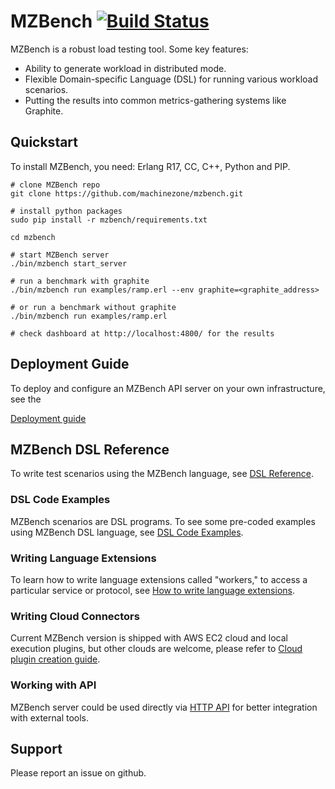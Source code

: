 # MZBench [![Build Status](https://travis-ci.org/machinezone/mzbench.svg?branch=master)](https://travis-ci.org/machinezone/mzbench)

MZBench is a robust load testing tool. Some key features:
* Ability to generate workload in distributed mode.
* Flexible Domain-specific Language (DSL) for running various workload scenarios.
* Putting the results into common metrics-gathering systems like Graphite.

## Quickstart

To install MZBench, you need: Erlang R17, CC, C++, Python and PIP.

    # clone MZBench repo
    git clone https://github.com/machinezone/mzbench.git

    # install python packages
    sudo pip install -r mzbench/requirements.txt

    cd mzbench

    # start MZBench server
    ./bin/mzbench start_server

    # run a benchmark with graphite
    ./bin/mzbench run examples/ramp.erl --env graphite=<graphite_address>

    # or run a benchmark without graphite
    ./bin/mzbench run examples/ramp.erl

    # check dashboard at http://localhost:4800/ for the results

## Deployment Guide

To deploy and configure an MZBench API server on your own infrastructure, see the

[Deployment guide](doc/deployment_guide.md)

## MZBench DSL Reference

To write test scenarios using the MZBench language, see [DSL Reference](doc/scenario_dsl.md).

### DSL Code Examples

MZBench scenarios are DSL programs. To see some pre-coded examples using MZBench DSL
language, see [DSL Code Examples](doc/examples.md).

### Writing Language Extensions

To learn how to write language extensions called "workers," to access a particular service
or protocol, see [How to write language extensions](doc/worker_howto.md).

### Writing Cloud Connectors

Current MZBench version is shipped with AWS EC2 cloud and local execution plugins,
but other clouds are welcome, please refer to [Cloud plugin creation guide](doc/cloud_plugin.md).

### Working with API

MZBench server could be used directly via [HTTP API](doc/server_api.md) for better integration
with external tools.

## Support

Please report an issue on github.
